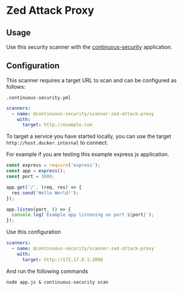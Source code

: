 # Zed Attack Proxy

## Usage

Use this security scanner with the [continuous-security](https://github.com/acodeninja/continuous-security) application.

## Configuration

This scanner requires a target URL to scan and can be configured as follows:

`.continuous-security.yml`
```yaml
scanners:
  - name: @continuous-security/scanner-zed-attack-proxy
    with:
      target: http://example.com
```

To target a service you have started locally, you can use the target `http://host.docker.internal` 
to connect. 

For example if you are testing this example express js application.

```javascript
const express = require('express');
const app = express();
const port = 3000;

app.get('/', (req, res) => {
  res.send('Hello World!');
});

app.listen(port, () => {
  console.log(`Example app listening on port ${port}`);
});
```

Use this configuration

```yaml
scanners:
  - name: @continuous-security/scanner-zed-attack-proxy
    with:
      target: http://172.17.0.1:3000
```

And run the following commands

```shell
node app.js & continuous-security scan
```


